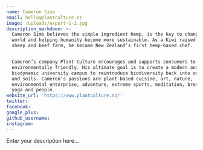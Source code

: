 ```yaml
---
name: Cameron Sims
email: hello@plantculture.nz
image: /uploads/export-1-2.jpg
description_markdown: >-
  Cameron Sims believes the simple ingredient hemp, is the key to changing the
  world and helping humanity become more sustainable. As a Kiwi raised on a
  sheep and beef farm, he became New Zealand’s first hemp-based chef.


  Cameron’s company Plant Culture encourages and supports consumers to be
  environmentally friendly. His ultimate goal is to create a modern and
  biodynamic university campus to reintroduce biodiversity back into our cities
  and soils. Cameron’s passions are plant-based cuisine, art, nature,
  environmental enterprise, adventure, extreme sports, meditation, breathing,
  yoga and people.
website_url: 'https://www.plantculture.nz/'
twitter:
facebook:
google_plus:
github_username:
instagram:
---
```


Enter your description here...
